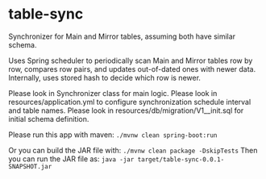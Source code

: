 # table-sync
Synchronizer for Main and Mirror tables, assuming both have similar schema.

Uses Spring scheduler to periodically scan Main and Mirror tables row by row, compares row pairs, and updates out-of-dated ones with newer data. Internally, uses stored hash to decide which row is newer.

Please look in Synchronizer class for main logic.
Please look in resources/application.yml to configure synchronization schedule interval and table names.
Please look in resources/db/migration/V1__init.sql for initial schema definition.

Please run this app with maven: `./mvnw clean spring-boot:run`

Or you can build the JAR file with: `./mvnw clean package -DskipTests`
Then you can run the JAR file as: `java -jar target/table-sync-0.0.1-SNAPSHOT.jar`